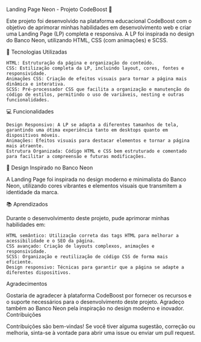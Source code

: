 Landing Page Neon - Projeto CodeBoost 🚀

Este projeto foi desenvolvido na plataforma educacional CodeBoost com o objetivo de aprimorar minhas habilidades em desenvolvimento web e criar uma Landing Page (LP) completa e responsiva. A LP foi inspirada no design do Banco Neon, utilizando HTML, CSS (com animações) e SCSS.

🚀 Tecnologias Utilizadas

    HTML: Estruturação da página e organização do conteúdo.
    CSS: Estilização completa da LP, incluindo layout, cores, fontes e responsividade.
    Animações CSS: Criação de efeitos visuais para tornar a página mais dinâmica e interativa.
    SCSS: Pré-processador CSS que facilita a organização e manutenção do código de estilos, permitindo o uso de variáveis, nesting e outras funcionalidades.

💻 Funcionalidades

    Design Responsivo: A LP se adapta a diferentes tamanhos de tela, garantindo uma ótima experiência tanto em desktops quanto em dispositivos móveis.
    Animações: Efeitos visuais para destacar elementos e tornar a página mais atraente.
    Estrutura Organizada: Código HTML e CSS bem estruturado e comentado para facilitar a compreensão e futuras modificações.

🎨 Design Inspirado no Banco Neon

A Landing Page foi inspirada no design moderno e minimalista do Banco Neon, utilizando cores vibrantes e elementos visuais que transmitem a identidade da marca.

📚 Aprendizados

Durante o desenvolvimento deste projeto, pude aprimorar minhas habilidades em:

    HTML semântico: Utilização correta das tags HTML para melhorar a acessibilidade e o SEO da página.
    CSS avançado: Criação de layouts complexos, animações e responsividade.
    SCSS: Organização e reutilização de código CSS de forma mais eficiente.
    Design responsivo: Técnicas para garantir que a página se adapte a diferentes dispositivos.

Agradecimentos

Gostaria de agradecer à plataforma CodeBoost por fornecer os recursos e o suporte necessários para o desenvolvimento deste projeto. Agradeço também ao Banco Neon pela inspiração no design moderno e inovador.
Contribuições

Contribuições são bem-vindas! Se você tiver alguma sugestão, correção ou melhoria, sinta-se à vontade para abrir uma issue ou enviar um pull request.
